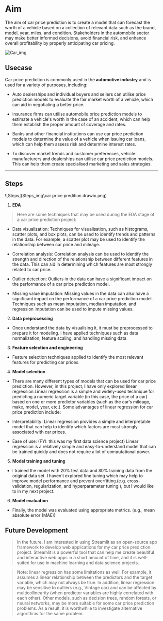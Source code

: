 # Aim

The aim of car price prediction is to create a model that can forecast the worth of a vehicle based on a collection of relevant data such as the brand, model, year, miles, and condition. Stakeholders in the automobile sector may make better informed decisions, avoid financial risk, and enhance overall profitability by properly anticipating car pricing.


![Car_img](https://kishankalariya.github.io/images/Car.jpg)

## Usecase 

Car price prediction is commonly used in the **automotive industry** and is used for a variety of purposes, including:

- Auto dealerships and individual buyers and sellers can utilise price prediction models to evaluate the fair market worth of a vehicle, which can aid in negotiating a better price.

- Insurance firms can utilise automobile price prediction models to estimate a vehicle's worth in the case of an accident, which can help them establish the proper amount of coverage and rates.

- Banks and other financial institutions can use car price prediction models to determine the value of a vehicle when issuing car loans, which can help them assess risk and determine interest rates.

- To discover market trends and customer preferences, vehicle manufacturers and dealerships can utilise car price prediction models. This can help them create specialised marketing and sales strategies.
--------


## Steps

![Steps](Steps_img\car price predition.drawio.png)




1. **EDA**

>Here are some techniques that may be used during the EDA stage of a car price prediction project:

- Data visualization: Techniques for visualisation, such as histograms, scatter plots, and box plots, can be used to identify trends and patterns in the data. For example, a scatter plot may be used to identify the relationship between car price and mileage.

- Correlation analysis: Correlation analysis can be used to identify the strength and direction of the relationship between different features in the data. This can aid in determining which features are most strongly related to car price.

- Outlier detection: Outliers in the data can have a significant impact on the performance of a car price prediction model.

- Missing value imputation: Missing values in the data can also have a significant impact on the performance of a car price prediction model. Techniques such as mean imputation, median imputation, and regression imputation can be used to impute missing values.

2. **Data preprocessing**

- Once understand the data by visualising it, it must be preprocessed to prepare it for modeling. I have applied techniques such as data normalization, feature scaling, and handling missing data.

3. **Feature selection and engineering** 

- Feature selection techniques applied to identify the most relevant features for predicting car prices.


4. **Model selection**

- There are many different types of models that can be used for car price prediction. However, in this project, I have only explored linear regression.Linear regression is a simple and widely-used technique for predicting a numeric target variable (in this case, the price of a car) based on one or more predictor variables (such as the car's mileage, make, model, year, etc.). Some advantages of linear regression for car price prediction include:

- Interpretability: Linear regression provides a simple and interpretable model that can help to identify which factors are most strongly associated with car prices.

- Ease of use: (FYI: this was my first data science project) Linear regression is a relatively simple and easy-to-understand model that can be trained quickly and does not require a lot of computational power.

5. **Model training and tuning** 

- I trained the model with 20% test data and 80% training data from the original data set. I haven't explored fine tuning which may help to improve model performance and prevent overfitting.(e.g. cross-validation, regularization, and hyperparameter tuning ), but I would like to in my next project.

6. **Model evaluation** 

- Finally, the model was evaluated using appropriate metrics. (e.g., mean absolute error (MAE))



## **Future Development**

> In the future, I am interested in using Streamlit as an open-source app framework to develop web applications for my car price prediction project. Streamlit is a powerful tool that can help me create beautiful and interactive web apps in a short amount of time, and it is well-suited for use in machine learning and data science projects.

> Note: linear regression has some limitations as well. For example, it assumes a linear relationship between the predictors and the target variable, which may not always be true. In addition, linear regression may be sensitive to outliers (e.g., Vintage car) and can be affected by multicollinearity (when predictor variables are highly correlated with each other). Other models, such as decision trees, random forests, or neural networks, may be more suitable for some car price prediction problems. As a result, it is worthwhile to investigate alternative algorithms for the same problem. 
